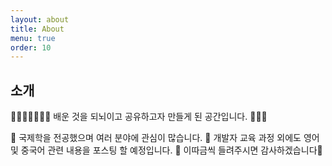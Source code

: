 ```yaml
---
layout: about
title: About
menu: true
order: 10
---
```


## 소개

🎈🙋🏻‍♀️🙋🏻‍♀️ 배운 것을 되뇌이고 공유하고자 만들게 된 공간입니다. 🦄✨✨

🔹 국제학을 전공했으며 여러 분야에 관심이 많습니다.
🔹 개발자 교육 과정 외에도 영어 및 중국어 관련 내용을 포스팅 할 예정입니다.
🔹 이따금씩 들려주시면 감사하겠습니다👻
